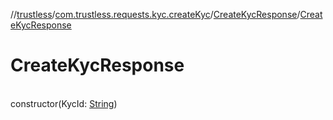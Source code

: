 //[trustless](../../../index.md)/[com.trustless.requests.kyc.createKyc](../index.md)/[CreateKycResponse](index.md)/[CreateKycResponse](-create-kyc-response.md)

# CreateKycResponse

\
constructor(KycId: [String](https://kotlinlang.org/api/latest/jvm/stdlib/kotlin/-string/index.html))
